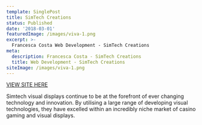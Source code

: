 ```yaml
---
template: SinglePost
title: SimTech Creations
status: Published
date: '2018-03-01'
featuredImage: /images/viva-1.png
excerpt: >-
  Francesca Costa Web Development - SimTech Creations
meta:
  description: Francesca Costa - SimTech Creations
  title: Web Development - SimTech Creations
siteImage: /images/viva-1.png
---
```


[VIEW SITE HERE](https://www.simtechcreations.com/)

Simtech visual displays continue to be at the forefront of ever changing technology and innovation. By utilising a large range of developing visual technologies, they have excelled within an incredibly niche market of casino gaming and visual displays.
